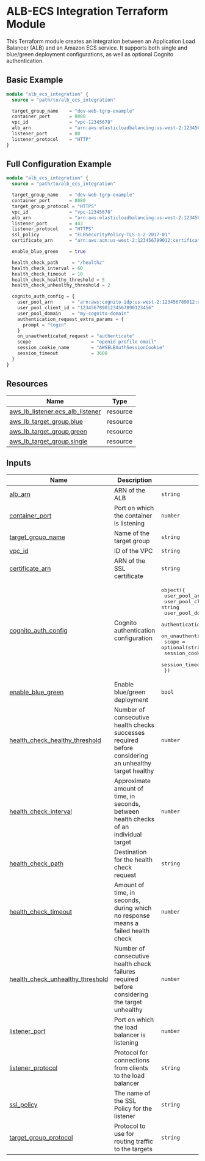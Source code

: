 # ALB-ECS Integration Terraform Module

This Terraform module creates an integration between an Application Load Balancer (ALB) and an Amazon ECS service. It supports both single and blue/green deployment configurations, as well as optional Cognito authentication.

## Basic Example

```terraform
module "alb_ecs_integration" {
  source = "path/to/alb_ecs_integration"

  target_group_name    = "dev-web-tgrp-example"
  container_port       = 8080
  vpc_id               = "vpc-12345678"
  alb_arn              = "arn:aws:elasticloadbalancing:us-west-2:123456789012:loadbalancer/app/my-load-balancer/1234567890123456"
  listener_port        = 80
  listener_protocol    = "HTTP"
}
```

## Full Configuration Example 
```terraform
module "alb_ecs_integration" {
  source = "path/to/alb_ecs_integration"

  target_group_name    = "dev-web-tgrp-example"
  container_port       = 8080
  target_group_protocol = "HTTPS"
  vpc_id               = "vpc-12345678"
  alb_arn              = "arn:aws:elasticloadbalancing:us-west-2:123456789012:loadbalancer/app/my-load-balancer/1234567890123456"
  listener_port        = 443
  listener_protocol    = "HTTPS"
  ssl_policy           = "ELBSecurityPolicy-TLS-1-2-2017-01"
  certificate_arn      = "arn:aws:acm:us-west-2:123456789012:certificate/12345678-1234-1234-1234-123456789012"

  enable_blue_green    = true

  health_check_path     = "/healthz"
  health_check_interval = 60
  health_check_timeout  = 10
  health_check_healthy_threshold = 5
  health_check_unhealthy_threshold = 2

  cognito_auth_config = {
    user_pool_arn       = "arn:aws:cognito-idp:us-west-2:123456789012:userpool/us-west-2_abcdefgh"
    user_pool_client_id = "12345678901234567890123456"
    user_pool_domain    = "my-cognito-domain"
    authentication_request_extra_params = {
      prompt = "login"
    }
    on_unauthenticated_request = "authenticate"
    scope                      = "openid profile email"
    session_cookie_name        = "AWSELBAuthSessionCookie"
    session_timeout            = 3600
  }
}
```
<!-- BEGIN_TF_DOCS -->


## Resources

| Name | Type |
|------|------|
| [aws_lb_listener.ecs_alb_listener](https://registry.terraform.io/providers/hashicorp/aws/latest/docs/resources/lb_listener) | resource |
| [aws_lb_target_group.blue](https://registry.terraform.io/providers/hashicorp/aws/latest/docs/resources/lb_target_group) | resource |
| [aws_lb_target_group.green](https://registry.terraform.io/providers/hashicorp/aws/latest/docs/resources/lb_target_group) | resource |
| [aws_lb_target_group.single](https://registry.terraform.io/providers/hashicorp/aws/latest/docs/resources/lb_target_group) | resource |

## Inputs

| Name | Description | Type | Default | Required |
|------|-------------|------|---------|:--------:|
| <a name="input_alb_arn"></a> [alb\_arn](#input\_alb\_arn) | ARN of the ALB | `string` | n/a | yes |
| <a name="input_container_port"></a> [container\_port](#input\_container\_port) | Port on which the container is listening | `number` | n/a | yes |
| <a name="input_target_group_name"></a> [target\_group\_name](#input\_target\_group\_name) | Name of the target group | `string` | n/a | yes |
| <a name="input_vpc_id"></a> [vpc\_id](#input\_vpc\_id) | ID of the VPC | `string` | n/a | yes |
| <a name="input_certificate_arn"></a> [certificate\_arn](#input\_certificate\_arn) | ARN of the SSL certificate | `string` | `""` | no |
| <a name="input_cognito_auth_config"></a> [cognito\_auth\_config](#input\_cognito\_auth\_config) | Cognito authentication configuration | <pre>object({<br>    user_pool_arn                       = string<br>    user_pool_client_id                 = string<br>    user_pool_domain                    = string<br>    authentication_request_extra_params = optional(map(string))<br>    on_unauthenticated_request          = optional(string)<br>    scope                               = optional(string)<br>    session_cookie_name                 = optional(string)<br>    session_timeout                     = optional(number)<br>  })</pre> | `null` | no |
| <a name="input_enable_blue_green"></a> [enable\_blue\_green](#input\_enable\_blue\_green) | Enable blue/green deployment | `bool` | `false` | no |
| <a name="input_health_check_healthy_threshold"></a> [health\_check\_healthy\_threshold](#input\_health\_check\_healthy\_threshold) | Number of consecutive health checks successes required before considering an unhealthy target healthy | `number` | `3` | no |
| <a name="input_health_check_interval"></a> [health\_check\_interval](#input\_health\_check\_interval) | Approximate amount of time, in seconds, between health checks of an individual target | `number` | `30` | no |
| <a name="input_health_check_path"></a> [health\_check\_path](#input\_health\_check\_path) | Destination for the health check request | `string` | `"/"` | no |
| <a name="input_health_check_timeout"></a> [health\_check\_timeout](#input\_health\_check\_timeout) | Amount of time, in seconds, during which no response means a failed health check | `number` | `5` | no |
| <a name="input_health_check_unhealthy_threshold"></a> [health\_check\_unhealthy\_threshold](#input\_health\_check\_unhealthy\_threshold) | Number of consecutive health check failures required before considering the target unhealthy | `number` | `3` | no |
| <a name="input_listener_port"></a> [listener\_port](#input\_listener\_port) | Port on which the load balancer is listening | `number` | `80` | no |
| <a name="input_listener_protocol"></a> [listener\_protocol](#input\_listener\_protocol) | Protocol for connections from clients to the load balancer | `string` | `"HTTP"` | no |
| <a name="input_ssl_policy"></a> [ssl\_policy](#input\_ssl\_policy) | The name of the SSL Policy for the listener | `string` | `"ELBSecurityPolicy-2016-08"` | no |
| <a name="input_target_group_protocol"></a> [target\_group\_protocol](#input\_target\_group\_protocol) | Protocol to use for routing traffic to the targets | `string` | `"HTTP"` | no |
<!-- END_TF_DOCS -->